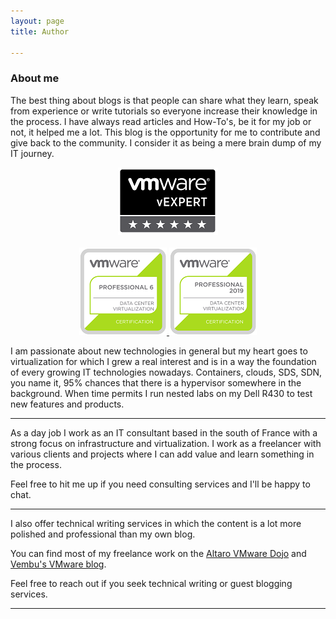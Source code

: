 ```yaml
---
layout: page
title: Author

---
```

### About me

The best thing about blogs is that people can share what they learn, speak from experience or write tutorials so everyone increase their knowledge in the process. I have always read articles and How-To's, be it for my job or not, it helped me a lot. This blog is the opportunity for me to contribute and give back to the community. I consider it as being a mere brain dump of my IT journey.

<p align="center">
<a href="https://vexpert.vmware.com/directory/832" target="_blank">
<img src="/img/vexpert.png"/>
</a>
<br><br>
<a href="https://www.youracclaim.com/badges/c79e933b-061b-4110-b841-8c87fe1d287b/public_url" target="_blank">
<img src="/img/vcp6-new.png"/>
</a>
<a href="https://www.youracclaim.com/badges/1a40d4b4-943a-4d1f-a325-7ceb5caab117" target="_blank">
<img src="/img/vcp2019-new.png"/>
</a>
</p>

I am passionate about new technologies in general but my heart goes to virtualization for which I grew a real interest and is in a way the foundation of every growing IT technologies nowadays. Containers, clouds, SDS, SDN, you name it, 95% chances that there is a hypervisor somewhere in the background. When time permits I run nested labs on my Dell R430 to test new features and products.

***

As a day job I work as an IT consultant based in the south of France with a strong focus on infrastructure and virtualization. I work as a freelancer with various clients and projects where I can add value and learn something in the process.

Feel free to hit me up if you need consulting services and I'll be happy to chat.

***

I also offer technical writing services in which the content is a lot more polished and professional than my own blog.

You can find most of my freelance work on the <a href="https://www.altaro.com/dojo/author/xavier/">Altaro VMware Dojo</a> and <a href="https://www.vembu.com/blog/author/xavier/">Vembu's VMware blog</a>.

Feel free to reach out if you seek technical writing or guest blogging services.

***